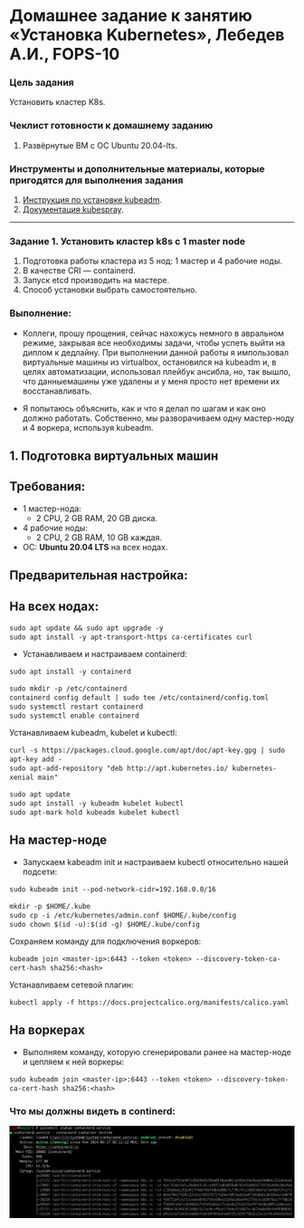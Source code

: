 # Домашнее задание к занятию «Установка Kubernetes», Лебедев А.И., FOPS-10

### Цель задания

Установить кластер K8s.

### Чеклист готовности к домашнему заданию

1. Развёрнутые ВМ с ОС Ubuntu 20.04-lts.


### Инструменты и дополнительные материалы, которые пригодятся для выполнения задания

1. [Инструкция по установке kubeadm](https://kubernetes.io/docs/setup/production-environment/tools/kubeadm/create-cluster-kubeadm/).
2. [Документация kubespray](https://kubespray.io/).

-----

### Задание 1. Установить кластер k8s с 1 master node

1. Подготовка работы кластера из 5 нод: 1 мастер и 4 рабочие ноды.
2. В качестве CRI — containerd.
3. Запуск etcd производить на мастере.
4. Способ установки выбрать самостоятельно.

### Выполнение:  

- Коллеги, прошу прощения, сейчас нахожусь немного в авральном режиме, закрывая все необходимы задачи, чтобы успеть выйти на диплом к дедлайну. При выполнении данной работы я импользовал виртуальные машины из virtualbox, остановился на kubeadm и, в целях автоматизации, использовал плейбук ансибла, но, так вышло, что данныемашины уже удалены и у меня просто нет времени их восстанавливать.

- Я попытаюсь объяснить, как и что я делал по шагам и как оно должно работать. Собственно, мы разворачиваем одну мастер-ноду и 4 воркера, используя kubeadm.

## 1. Подготовка виртуальных машин
## Требования:
- 1 мастер-нода:
  - 2 CPU, 2 GB RAM, 20 GB диска.
- 4 рабочие ноды:
  - 2 CPU, 2 GB RAM, 10 GB каждая.
- ОС: **Ubuntu 20.04 LTS** на всех нодах.

## Предварительная настройка:
## На всех нодах:  

  
```
sudo apt update && sudo apt upgrade -y
sudo apt install -y apt-transport-https ca-certificates curl
```

- Устанавливаем и настраиваем containerd:

```
sudo apt install -y containerd
```

```
sudo mkdir -p /etc/containerd
containerd config default | sudo tee /etc/containerd/config.toml
sudo systemctl restart containerd
sudo systemctl enable containerd
```

Устанавливаем kubeadm, kubelet и kubectl:  

```
curl -s https://packages.cloud.google.com/apt/doc/apt-key.gpg | sudo apt-key add -
sudo apt-add-repository "deb http://apt.kubernetes.io/ kubernetes-xenial main"
```

```
sudo apt update
sudo apt install -y kubeadm kubelet kubectl
sudo apt-mark hold kubeadm kubelet kubectl
```

## На мастер-ноде  

- Запускаем kabeadm init и настраиваем kubectl относительно нашей подсети:

```
sudo kubeadm init --pod-network-cidr=192.168.0.0/16
```

```
mkdir -p $HOME/.kube
sudo cp -i /etc/kubernetes/admin.conf $HOME/.kube/config
sudo chown $(id -u):$(id -g) $HOME/.kube/config
```

Сохраняем команду для подключения воркеров:  

```
kubeadm join <master-ip>:6443 --token <token> --discovery-token-ca-cert-hash sha256:<hash>
```

Устанавливаем сетевой плагин:  

```
kubectl apply -f https://docs.projectcalico.org/manifests/calico.yaml
```

## На воркерах  

- Выполняем команду, которую сгенерировали ранее на мастер-ноде и цепляем к ней воркеры:

```
sudo kubeadm join <master-ip>:6443 --token <token> --discovery-token-ca-cert-hash sha256:<hash>
```

### Что мы должны видеть в continerd:  

![1](img/1.jpg)
